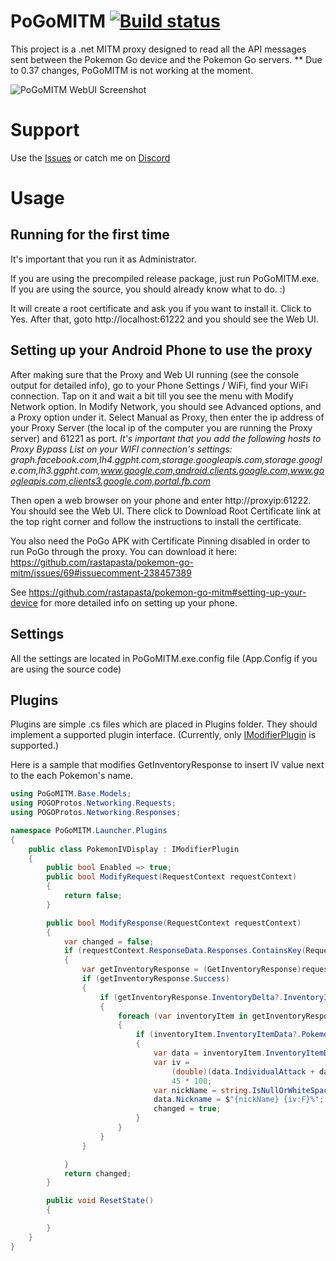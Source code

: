 # PoGoMITM [![Build status](https://ci.appveyor.com/api/projects/status/iipbt2ftxv7w49dh/branch/master?svg=true)](https://ci.appveyor.com/project/TBulbaDB/pogomitm/branch/master)

This project is a .net MITM proxy designed to read all the API messages sent between the Pokemon Go device and the Pokemon Go servers. 
** Due to 0.37 changes, PoGoMITM is not working at the moment. 

![PoGoMITM WebUI Screenshot](https://raw.githubusercontent.com/TBulbaDB/PoGoMITM/master/PoGoMITM-WebUI.png)

# Support

Use the [Issues](https://github.com/TBulbaDB/PoGoMITM/issues) or catch me on [Discord](https://discord.gg/3UtF8W6)

# Usage

## Running for the first time

It's important that you run it as Administrator. 

If you are using the precompiled release package, just run PoGoMITM.exe. If you are using the source, you should already know what to do. :)

It will create a root certificate and ask you if you want to install it. Click to Yes. After that, goto http://localhost:61222 and you should see the Web UI.

## Setting up your Android Phone to use the proxy

After making sure that the Proxy and Web UI running (see the console output for detailed info), go to your Phone Settings / WiFi, find your WiFi connection. Tap on it and wait a bit till you see the menu with Modify Network option. In Modify Network, you should see Advanced options, and a Proxy option under it. Select Manual as Proxy, then enter the ip address of your Proxy Server (the local ip of the computer you are running the Proxy server) and 61221 as port. *It's important that you add the following hosts to Proxy Bypass List on your WIFI connection's settings: graph.facebook.com,lh4.ggpht.com,storage.googleapis.com,storage.google.com,lh3.ggpht.com,www.google.com,android.clients.google.com,www.googleapis.com,clients3.google.com,portal.fb.com*

Then open a web browser on your phone and enter http://proxyip:61222. You should see the Web UI. There click to Download Root Certificate link at the top right corner and follow the instructions to install the certificate.

You also need the PoGo APK with Certificate Pinning disabled in order to run PoGo through the proxy. You can download it here: https://github.com/rastapasta/pokemon-go-mitm/issues/69#issuecomment-238457389

See https://github.com/rastapasta/pokemon-go-mitm#setting-up-your-device for more detailed info on setting up your phone.

## Settings

All the settings are located in PoGoMITM.exe.config file (App.Config if you are using the source code)

## Plugins

Plugins are simple .cs files which are placed in Plugins folder. They should implement a supported plugin interface. (Currently, only [IModifierPlugin](https://github.com/TBulbaDB/PoGoMITM/blob/master/PoGoMITM.Base/Models/IModifier.cs) is supported.)

Here is a sample that modifies GetInventoryResponse to insert IV value next to the each Pokemon's name.

``` csharp
using PoGoMITM.Base.Models;
using POGOProtos.Networking.Requests;
using POGOProtos.Networking.Responses;

namespace PoGoMITM.Launcher.Plugins
{
    public class PokemonIVDisplay : IModifierPlugin
    {
        public bool Enabled => true;
        public bool ModifyRequest(RequestContext requestContext)
        {
            return false;
        }

        public bool ModifyResponse(RequestContext requestContext)
        {
            var changed = false;
            if (requestContext.ResponseData.Responses.ContainsKey(RequestType.GetInventory))
            {
                var getInventoryResponse = (GetInventoryResponse)requestContext.ResponseData.Responses[RequestType.GetInventory];
                if (getInventoryResponse.Success)
                {
                    if (getInventoryResponse.InventoryDelta?.InventoryItems != null)
                    {
                        foreach (var inventoryItem in getInventoryResponse.InventoryDelta.InventoryItems)
                        {
                            if (inventoryItem.InventoryItemData?.PokemonData != null)
                            {
                                var data = inventoryItem.InventoryItemData.PokemonData;
                                var iv =
                                    (double)(data.IndividualAttack + data.IndividualDefense + data.IndividualStamina) /
                                    45 * 100;
                                var nickName = string.IsNullOrWhiteSpace(data.Nickname) ? data.PokemonId.ToString().Replace(" Male", "♂").Replace(" Female", "♀") : data.Nickname;
                                data.Nickname = $"{nickName} {iv:F}%";
                                changed = true;
                            }
                        }
                    }
                }

            }
            return changed;
        }

        public void ResetState()
        {

        }
    }
}

```


